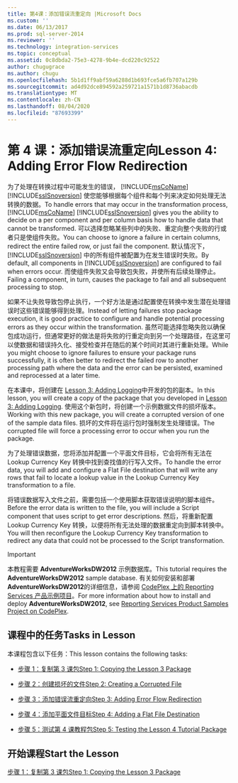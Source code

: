 ```yaml
---
title: 第4课：添加错误流重定向 |Microsoft Docs
ms.custom: ''
ms.date: 06/13/2017
ms.prod: sql-server-2014
ms.reviewer: ''
ms.technology: integration-services
ms.topic: conceptual
ms.assetid: 0c8dbda2-75e3-4278-9b4e-dcd220c92522
author: chugugrace
ms.author: chugu
ms.openlocfilehash: 5b1d1ff9abf59a6288d1b693fce5a6fb707a129b
ms.sourcegitcommit: ad4d92dce894592a259721a1571b1d8736abacdb
ms.translationtype: MT
ms.contentlocale: zh-CN
ms.lasthandoff: 08/04/2020
ms.locfileid: "87693399"
---
```

# <a name="lesson-4-adding-error-flow-redirection"></a><span data-ttu-id="98c92-102">第 4 课：添加错误流重定向</span><span class="sxs-lookup"><span data-stu-id="98c92-102">Lesson 4: Adding Error Flow Redirection</span></span>
  <span data-ttu-id="98c92-103">为了处理在转换过程中可能发生的错误， [!INCLUDE[msCoName](../includes/msconame-md.md)] [!INCLUDE[ssISnoversion](../includes/ssisnoversion-md.md)] 使您能够根据每个组件和每个列来决定如何处理无法转换的数据。</span><span class="sxs-lookup"><span data-stu-id="98c92-103">To handle errors that may occur in the transformation process, [!INCLUDE[msCoName](../includes/msconame-md.md)] [!INCLUDE[ssISnoversion](../includes/ssisnoversion-md.md)] gives you the ability to decide on a per component and per column basis how to handle data that cannot be transformed.</span></span> <span data-ttu-id="98c92-104">可以选择忽略某些列中的失败、重定向整个失败的行或者只是使组件失败。</span><span class="sxs-lookup"><span data-stu-id="98c92-104">You can choose to ignore a failure in certain columns, redirect the entire failed row, or just fail the component.</span></span> <span data-ttu-id="98c92-105">默认情况下， [!INCLUDE[ssISnoversion](../includes/ssisnoversion-md.md)] 中的所有组件被配置为在发生错误时失败。</span><span class="sxs-lookup"><span data-stu-id="98c92-105">By default, all components in [!INCLUDE[ssISnoversion](../includes/ssisnoversion-md.md)] are configured to fail when errors occur.</span></span> <span data-ttu-id="98c92-106">而使组件失败又会导致包失败，并使所有后续处理停止。</span><span class="sxs-lookup"><span data-stu-id="98c92-106">Failing a component, in turn, causes the package to fail and all subsequent processing to stop.</span></span>  
  
 <span data-ttu-id="98c92-107">如果不让失败导致包停止执行，一个好方法是通过配置使在转换中发生潜在处理错误时这些错误能够得到处理。</span><span class="sxs-lookup"><span data-stu-id="98c92-107">Instead of letting failures stop package execution, it is good practice to configure and handle potential processing errors as they occur within the transformation.</span></span> <span data-ttu-id="98c92-108">虽然可能选择忽略失败以确保包成功运行，但通常更好的做法是将失败的行重定向到另一个处理路径，在这里可以使数据和错误持久化、接受检查并在随后的某个时间对其进行重新处理。</span><span class="sxs-lookup"><span data-stu-id="98c92-108">While you might choose to ignore failures to ensure your package runs successfully, it is often better to redirect the failed row to another processing path where the data and the error can be persisted, examined and reprocessed at a later time.</span></span>  
  
 <span data-ttu-id="98c92-109">在本课中，将创建在 [Lesson 3: Adding Logging](lesson-3-add-logging-with-ssis.md)中开发的包的副本。</span><span class="sxs-lookup"><span data-stu-id="98c92-109">In this lesson, you will create a copy of the package that you developed in [Lesson 3: Adding Logging](lesson-3-add-logging-with-ssis.md).</span></span> <span data-ttu-id="98c92-110">使用这个新包时，将创建一个示例数据文件的损坏版本。</span><span class="sxs-lookup"><span data-stu-id="98c92-110">Working with this new package, you will create a corrupted version of one of the sample data files.</span></span> <span data-ttu-id="98c92-111">损坏的文件将在运行包时强制发生处理错误。</span><span class="sxs-lookup"><span data-stu-id="98c92-111">The corrupted file will force a processing error to occur when you run the package.</span></span>  
  
 <span data-ttu-id="98c92-112">为了处理错误数据，您将添加并配置一个平面文件目标，它会将所有无法在 Lookup Currency Key 转换中找到查找值的行写入文件。</span><span class="sxs-lookup"><span data-stu-id="98c92-112">To handle the error data, you will add and configure a Flat File destination that will write any rows that fail to locate a lookup value in the Lookup Currency Key transformation to a file.</span></span>  
  
 <span data-ttu-id="98c92-113">将错误数据写入文件之前，需要包括一个使用脚本获取错误说明的脚本组件。</span><span class="sxs-lookup"><span data-stu-id="98c92-113">Before the error data is written to the file, you will include a Script component that uses script to get error descriptions.</span></span> <span data-ttu-id="98c92-114">然后，将重新配置 Lookup Currency Key 转换，以便将所有无法处理的数据重定向到脚本转换中。</span><span class="sxs-lookup"><span data-stu-id="98c92-114">You will then reconfigure the Lookup Currency Key transformation to redirect any data that could not be processed to the Script transformation.</span></span>  
  
> [!IMPORTANT]  
>  <span data-ttu-id="98c92-115">本教程需要 **AdventureWorksDW2012** 示例数据库。</span><span class="sxs-lookup"><span data-stu-id="98c92-115">This tutorial requires the **AdventureWorksDW2012** sample database.</span></span> <span data-ttu-id="98c92-116">有关如何安装和部署 **AdventureWorksDW2012**的详细信息，请参阅 [CodePlex 上的 Reporting Services 产品示例项目](https://go.microsoft.com/fwlink/p/?LinkId=526910)。</span><span class="sxs-lookup"><span data-stu-id="98c92-116">For more information about how to install and deploy **AdventureWorksDW2012**, see [Reporting Services Product Samples Project on CodePlex](https://go.microsoft.com/fwlink/p/?LinkId=526910).</span></span>  
  
## <a name="tasks-in-lesson"></a><span data-ttu-id="98c92-117">课程中的任务</span><span class="sxs-lookup"><span data-stu-id="98c92-117">Tasks in Lesson</span></span>  
 <span data-ttu-id="98c92-118">本课程包含以下任务：</span><span class="sxs-lookup"><span data-stu-id="98c92-118">This lesson contains the following tasks:</span></span>  
  
-   [<span data-ttu-id="98c92-119">步骤 1：复制第 3 课包</span><span class="sxs-lookup"><span data-stu-id="98c92-119">Step 1: Copying the Lesson 3 Package</span></span>](lesson-4-1-copying-the-lesson-3-package.md)  
  
-   [<span data-ttu-id="98c92-120">步骤 2：创建损坏的文件</span><span class="sxs-lookup"><span data-stu-id="98c92-120">Step 2: Creating a Corrupted File</span></span>](lesson-4-2-creating-a-corrupted-file.md)  
  
-   [<span data-ttu-id="98c92-121">步骤 3：添加错误流重定向</span><span class="sxs-lookup"><span data-stu-id="98c92-121">Step 3: Adding Error Flow Redirection</span></span>](lesson-4-3-adding-error-flow-redirection.md)  
  
-   [<span data-ttu-id="98c92-122">步骤 4：添加平面文件目标</span><span class="sxs-lookup"><span data-stu-id="98c92-122">Step 4: Adding a Flat File Destination</span></span>](lesson-4-4-adding-a-flat-file-destination.md)  
  
-   [<span data-ttu-id="98c92-123">步骤 5：测试第 4 课教程包</span><span class="sxs-lookup"><span data-stu-id="98c92-123">Step 5: Testing the Lesson 4 Tutorial Package</span></span>](lesson-4-5-testing-the-lesson-4-tutorial-package.md)  
  
## <a name="start-the-lesson"></a><span data-ttu-id="98c92-124">开始课程</span><span class="sxs-lookup"><span data-stu-id="98c92-124">Start the Lesson</span></span>  
 [<span data-ttu-id="98c92-125">步骤 1：复制第 3 课包</span><span class="sxs-lookup"><span data-stu-id="98c92-125">Step 1: Copying the Lesson 3 Package</span></span>](lesson-4-1-copying-the-lesson-3-package.md)  
  
  
